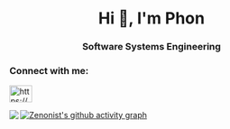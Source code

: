 <h1 align="center">Hi 👋, I'm Phon</h1>
<h3 align="center">Software Systems Engineering</h3>

<h3 align="left">Connect with me:</h3>
<p align="left">
  <a href="https://www.linkedin.com/in/phonarnun-tatiyamaneekul/" target="blank"
    ><img
      align="center"
      src="https://raw.githubusercontent.com/rahuldkjain/github-profile-readme-generator/master/src/images/icons/Social/linked-in-alt.svg"
      alt="https://www.linkedin.com/in/phonarnun-tatiyamaneekul/"
      height="30"
      width="40"
  /></a>
</p>

<a href="http://www.github.com/zenonist"><img align="left" src="https://github-readme-streak-stats.herokuapp.com/?user=zenonist&stroke=ffffff&background=1c1917&ring=0891b2&fire=0891b2&currStreakNum=ffffff&currStreakLabel=0891b2&sideNums=ffffff&sideLabels=ffffff&dates=ffffff&hide_border=true" /></a>

[![Zenonist's github activity graph](https://github-readme-activity-graph.vercel.app/graph?username=zenonist&bg_color=1c1917&color=ffffff&line=0892b2&point=00bfff&area=true&hide_border=true)](https://github.com/ashutosh00710/github-readme-activity-graph)

<!---
**Zenonist/Zenonist** is a ✨ _special_ ✨ repository because its `README.md` (this file) appears on your GitHub profile.

Here are some ideas to get you started:

- 🔭 I’m currently working on ...
- 🌱 I’m currently learning ...
- 👯 I’m looking to collaborate on ...
- 🤔 I’m looking for help with ...
- 💬 Ask me about ...
- 📫 How to reach me: ...
- 😄 Pronouns: ...
- ⚡ Fun fact: ...
--->
